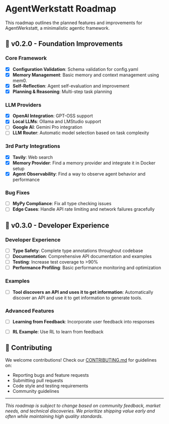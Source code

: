 # AgentWerkstatt Roadmap

This roadmap outlines the planned features and improvements for AgentWerkstatt, a minimalistic agentic framework.

## 🚀 v0.2.0 - Foundation Improvements

### Core Framework
- [x] **Configuration Validation**: Schema validation for config.yaml
- [x] **Memory Management**: Basic memory and context management using mem0.
- [x] **Self-Reflection**: Agent self-evaluation and improvement
- [x] **Planning & Reasoning**: Multi-step task planning

### LLM Providers
- [x] **OpenAI Integration**: GPT-OSS support
- [x] **Local LLMs**: Ollama and LMStudio support
- [ ] **Google AI**: Gemini Pro integration
- [ ] **LLM Router**: Automatic model selection based on task complexity

### 3rd Party Integrations
- [x] **Tavily**: Web search
- [x] **Memory Provider**: Find a memory provider and integrate it in Docker setup
- [x] **Agent Observability**: Find a way to observe agent behavior and performance

### Bug Fixes
- [ ] **MyPy Compliance**: Fix all type checking issues
- [ ] **Edge Cases**: Handle API rate limiting and network failures gracefully

## 🔧 v0.3.0 - Developer Experience

### Developer Experience
- [ ] **Type Safety**: Complete type annotations throughout codebase
- [ ] **Documentation**: Comprehensive API documentation and examples
- [ ] **Testing**: Increase test coverage to >90%
- [ ] **Performance Profiling**: Basic performance monitoring and optimization

### Examples
- [ ] **Tool discovers an API and uses it to get information**: Automatically discover an API and use it to get information to generate tools.

### Advanced Features
- [ ] **Learning from Feedback**: Incorporate user feedback into responses
- [ ] **RL Example**: Use RL to learn from feedback


## 🤝 Contributing

We welcome contributions! Check our [CONTRIBUTING.md](CONTRIBUTING.md) for guidelines on:
- Reporting bugs and feature requests
- Submitting pull requests
- Code style and testing requirements
- Community guidelines


---

*This roadmap is subject to change based on community feedback, market needs, and technical discoveries. We prioritize shipping value early and often while maintaining high quality standards.*
